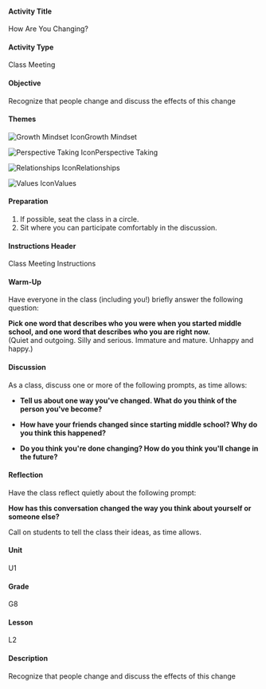 #### Activity Title
How Are You Changing?
#### Activity Type
Class Meeting
#### Objective
Recognize that people change and discuss the effects of this change
#### Themes
![Growth Mindset Icon](http://v5cmservice.secondstep.org/MS3TP_IMAGES/SKILLS/SKILLS_SMALL_IMAGES/growth-mindset-sm.png)Growth Mindset
 
![Perspective Taking Icon](http://v5cmservice.secondstep.org/MS3TP_IMAGES/SKILLS/SKILLS_SMALL_IMAGES/perspective-taking-sm.png)Perspective Taking
 
![Relationships Icon](http://v5cmservice.secondstep.org/MS3TP_IMAGES/SKILLS/SKILLS_SMALL_IMAGES/relationships-sm.png)Relationships
 
![Values Icon](http://v5cmservice.secondstep.org/MS3TP_IMAGES/SKILLS/SKILLS_SMALL_IMAGES/values-sm.png)Values
 

#### Preparation
1. If possible, seat the class in a circle.
2. Sit where you can participate comfortably in the discussion.

#### Instructions Header
Class Meeting Instructions
#### Warm-Up
Have everyone in the class (including you!) briefly answer the following question: 

**Pick one word that describes who you were when you started middle school, and one word that describes who you are right now.**<br/>
            (Quiet and outgoing. Silly and serious. Immature and mature. Unhappy and happy.)
#### Discussion
As a class, discuss one or more of the following prompts, as time allows:


-  **Tell us about one way you've changed. What do you think of the person you've become?**

-  **How have your friends changed since starting middle school? Why do you think this happened?**

-  **Do you think you're done changing? How do you think you'll change in the future?**
#### Reflection
Have the class reflect quietly about the following prompt:

**How has this conversation changed the way you think about yourself or someone else?**

Call on students to tell the class their ideas, as time allows.
#### Unit
U1
#### Grade
G8
#### Lesson
L2
#### Description
Recognize that people change and discuss the effects of this change
